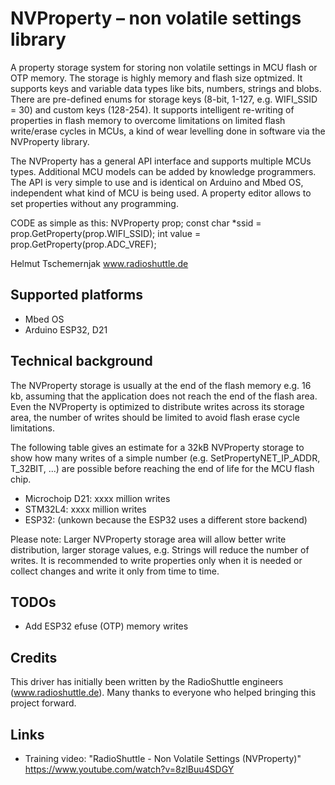 # NVProperty – non volatile settings library

A property storage system for storing non volatile settings in MCU flash or OTP memory. The storage is highly memory and flash size optmized. It supports keys and variable data types like bits, numbers, strings and blobs. There are pre-defined enums for storage keys (8-bit, 1-127, e.g. WIFI_SSID = 30) and custom keys (128-254). It supports intelligent re-writing of properties in flash memory to overcome limitations on limited flash write/erase cycles in MCUs, a kind of wear levelling done in software via the NVProperty library.

The NVProperty has a general API interface and supports multiple MCUs types. Additional MCU models can be added by knowledge programmers. The API is very simple to use and is identical on Arduino and Mbed OS, independent what kind of MCU is being used. A property editor allows to set properties without any programming.

CODE as simple as this:
NVProperty prop;
const char *ssid = prop.GetProperty(prop.WIFI_SSID);
int value =  prop.GetProperty(prop.ADC_VREF);

Helmut Tschemernjak
www.radioshuttle.de

## Supported platforms
- Mbed OS
- Arduino ESP32, D21

## Technical background
The NVProperty storage is usually at the end of the flash memory e.g. 16 kb, assuming that the application does not reach the end of the flash area. Even the NVProperty is optimized to distribute writes across its storage area, the number of writes should be limited to avoid flash erase cycle limitations.

The following table gives an estimate for a 32kB NVProperty storage to show how many writes of a simple number (e.g. SetPropertyNET_IP_ADDR, T_32BIT, ...) are possible before reaching the end of life for the MCU flash chip.

- Microchoip D21:	xxxx million writes
- STM32L4:		xxxx million writes
- ESP32: 		(unkown because the ESP32 uses a different store backend) 

Please note: Larger NVProperty storage area will allow better write distribution, larger storage values, e.g. Strings will reduce the number of writes. It is recommended to write properties only when it is needed or collect changes and write it only from time to time.


## TODOs
- Add ESP32 efuse (OTP) memory writes

##  Credits
This driver has initially been written by the RadioShuttle engineers (www.radioshuttle.de). Many thanks to everyone who helped bringing this project forward.

##  Links
- Training video: "RadioShuttle - Non Volatile Settings (NVProperty)" https://www.youtube.com/watch?v=8zlBuu4SDGY
